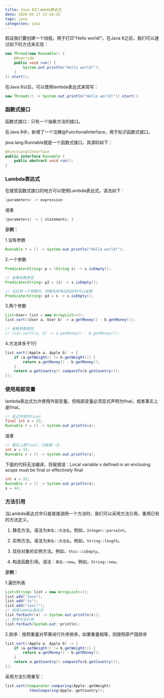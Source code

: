 ```yaml
---
title: Java 8之lambda表达式
date: 2020-05-17 23:16:25
tags: java
categories: java
---
```


假设我们要创建一个线程，用于打印“Hello world!”。在Java 8之前，我们可以通过如下的方式来实现：

```java
new Thread(new Runnable() {
    @Override
    public void run() {
        System.out.println("Hello world!");
    }
}).start();
```

在Java 8以后，可以使用lambda表达式来简写：

```java
new Thread(() -> System.out.println("Hello world!")).start();
```

<!--more-->

### 函数式接口

函数式接口：只有一个抽象方法的接口。

在Java 8中，新增了一个注解@FunctionalInterface，用于标识函数式接口。

java.lang.Runnable就是一个函数式接口，其源码如下：

```java
@FunctionalInterface
public interface Runnable {
    public abstract void run();
}
```

### Lambda表达式

在接受函数式接口的地方可以使用Lambda表达式。语法如下：

```java
(parameters) -> expression
```

或者

```java
(parameters) -> { statements; }
```

**示例：**

1.没有参数

```java
Runnable r = () -> System.out.println("Hello world!");
```

2.一个参数

```java
Predicate<String> p = (String s) -> s.isEmpty();

// 省略参数类型
Predicate<String> p2 = (s) -> s.isEmpty();

// 当仅有一个参数时，参数名称两边的括号可以省略
Predicate<String> p3 = s -> s.isEmpty();
```

3.两个参数

```java
List<User> list = new ArrayList<>();
list.sort((User a, User b) -> a.getMoney() - b.getMoney());

// 省略参数类型
// list.sort((a, b) -> a.getMoney() - b.getMoney());
```

4.方法体多于1行

```java
list.sort((Apple a, Apple b) -> {
    if (a.getWeight() != b.getWeight()) {
        return a.getMoney() - b.getMoney();
    }
    return a.getCountry().compareTo(b.getCountry());
});
```

### 使用局部变量

lambda表达式允许使用外部变量。但局部变量必须显式声明为final，或者事实上是final。

```java
// 显式声明为final
final int x = 33;
Runnable r = () -> System.out.println(x);
```

或者

```java
// 事实上是final：只赋值一次
int x = 33;
Runnable r = () -> System.out.println(x);
```

下面的代码无法编译，将报错误：Local variable x defined in an enclosing scope must be final or effectively final

```java
int x = 33;
Runnable r = () -> System.out.println(x);
x = 44;
```

### 方法引用

当Lambda表达式中只是直接调用一个方法时，我们可以采用方法引用，重用已有的方法定义。

1. 静态方法。语法为`类名::方法名`。例如，`Integer::parseInt`。

2. 实例方法。语法为`类名::方法名`。例如，`String::length`。

3. 现存对象的实例方法。例如，`this::isEmpty`。

4. 构造函数引用。语法：`类名::new`。例如，`String::new`。

**示例：**

1.遍历列表

```java
List<String> list = new ArrayList<>();
list.add("Java");
list.add("is");
list.add("cool!");
// 使用lambda表达式
list.forEach((x) -> System.out.println(x));
// 使用方法引用
list.forEach(System.out::println);
```

2.排序：按照重量对苹果进行升序排序，如果重量相等，则按照原产国排序

```java
list.sort((Apple a, Apple b) -> {
    if (a.getWeight() != b.getWeight()) {
        return a.getMoney() - b.getMoney();
    }
    return a.getCountry().compareTo(b.getCountry());
});
```

采用方法引用重写：

```java
list.sort(Comparator.comparing(Apple::getWeight)
          .thenComparing(Apple::getCountry));
```

